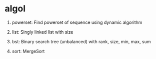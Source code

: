 algol
=====


1. powerset:
		Find powerset of sequence using dynamic algorithm

2. list:
		Singly linked list with size

3. bst:
		Binary search tree (unbalanced) with rank, size, min, max, sum

4. sort:
		MergeSort
